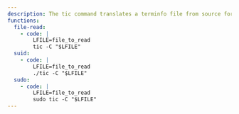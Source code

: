 ```yaml
---
description: The tic command translates a terminfo file from source format into compiled format. It will attempt to translate an arbitrary file and output the contents of the file on failure.
functions:
  file-read:
    - code: |
        LFILE=file_to_read
        tic -C "$LFILE"
  suid:
    - code: |
        LFILE=file_to_read
        ./tic -C "$LFILE"
  sudo:
    - code: |
        LFILE=file_to_read
        sudo tic -C "$LFILE"
---
```

